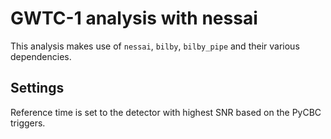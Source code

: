 # GWTC-1 analysis with nessai

This analysis makes use of `nessai`, `bilby`, `bilby_pipe` and their various dependencies.

## Settings

Reference time is set to the detector with highest SNR based on the PyCBC triggers.
